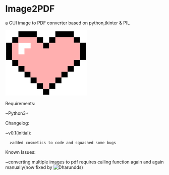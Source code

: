 # Image2PDF
a GUI image to PDF converter based on python,tkinter & PIL


![alt text](https://github.com/HrithikMJ/uforun69/blob/main/images/heart1.png?raw=true)

Requirements:


   ~Python3+



Changelog:

   ~v0.1(initial):

      >added cosmetics to code and squashed some bugs  




Known Issues:

   ~converting multiple images to pdf requires calling function again and again manually(now fixed by ![Dharundds](https://github.com/Dharundds))
